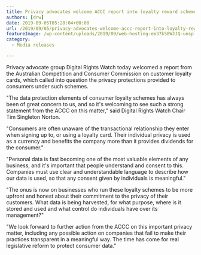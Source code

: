 ```yaml
---
title: Privacy advocates welcome ACCC report into loyalty reward schemes
authors: [drw]
date: 2019-09-05T05:28:04+00:00
url: /2019/09/05/privacy-advocates-welcome-accc-report-into-loyalty-reward-schemes/
featureImage: /wp-content/uploads/2019/09/web-hosting-em37kS8WJJQ-unsplash.jpg
category:
  - Media releases

---
```

Privacy advocate group Digital Rights Watch today welcomed a report from the Australian Competition and Consumer Commission on customer loyalty cards, which called into question the privacy protections provided to consumers under such schemes.

"The data protection elements of consumer loyalty schemes has always been of great concern to us, and so it's welcoming to see such a strong statement from the ACCC on this matter," said Digital Rights Watch Chair Tim Singleton Norton.

"Consumers are often unaware of the transactional relationship they enter when signing up to, or using a loyalty card. Their individual privacy is used as a currency and benefits the company more than it provides dividends for the consumer."

"Personal data is fast becoming one of the most valuable elements of any business, and it's important that people understand and consent to this. Companies must use clear and understandable language to describe how our data is used, so that any consent given by individuals is meaningful."

"The onus is now on businesses who run these loyalty schemes to be more upfront and honest about their commitment to the privacy of their customers. What data is being harvested, for what purpose, where is it stored and used and what control do individuals have over its management?"

"We look forward to further action from the ACCC on this important privacy matter, including any possible action on companies that fail to make their practices transparent in a meaningful way. The time has come for real legislative reform to protect consumer data."
